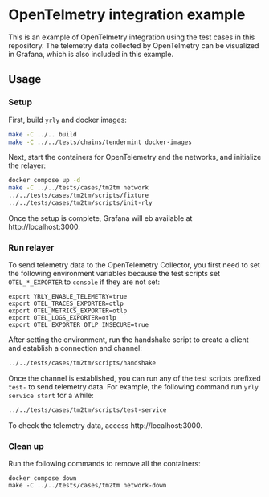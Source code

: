 # OpenTelmetry integration example

This is an example of OpenTelmetry integration using the test cases in this repository.
The telemetry data collected by OpenTelmetry can be visualized in Grafana, which is also included in this example.

## Usage

### Setup

First, build `yrly` and docker images:

```sh
make -C ../.. build
make -C ../../tests/chains/tendermint docker-images
```

Next, start the containers for OpenTelemetry and the networks, and initialize the relayer:

```sh
docker compose up -d
make -C ../../tests/cases/tm2tm network
../../tests/cases/tm2tm/scripts/fixture
../../tests/cases/tm2tm/scripts/init-rly
```

Once the setup is complete, Grafana will eb available at http://localhost:3000.

### Run relayer

To send telemetry data to the OpenTelemetry Collector, you first need to set the following environment variables because the test scripts set `OTEL_*_EXPORTER` to `console` if they are not set:

```
export YRLY_ENABLE_TELEMETRY=true
export OTEL_TRACES_EXPORTER=otlp
export OTEL_METRICS_EXPORTER=otlp
export OTEL_LOGS_EXPORTER=otlp
export OTEL_EXPORTER_OTLP_INSECURE=true
```

After setting the environment, run the handshake script to create a client and establish a connection and channel:

```sh
../../tests/cases/tm2tm/scripts/handshake
```

Once the channel is established, you can run any of the test scripts prefixed `test-` to send telemetry data.
For example, the following command run `yrly service start` for a while:

```sh
../../tests/cases/tm2tm/scripts/test-service
```

To check the telemetry data, access http://localhost:3000.


### Clean up

Run the following commands to remove all the containers:

```
docker compose down
make -C ../../tests/cases/tm2tm network-down
```
